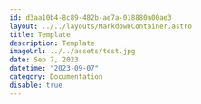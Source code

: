 ```yaml
---
id: d3aa10b4-8c89-482b-ae7a-018880a00ae3
layout: ../../layouts/MarkdownContainer.astro
title: Template
description: Template
imageUrl: ../../assets/test.jpg
date: Sep 7, 2023
datetime: "2023-09-07"
category: Documentation
disable: true
---
```

